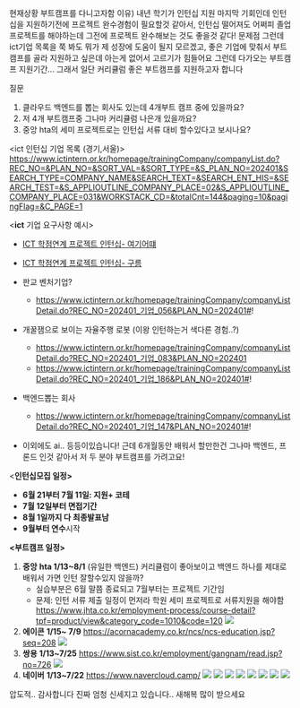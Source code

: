현재상황
	부트캠프를 다니고자함
	이유) 내년 학기가 인턴십 지원 마지막 기회인데 인턴십을 지원하기전에 프로젝트 완수경험이 필요할것 같아서, 인턴십 떨어져도 어쩌피 졸업프로젝트를 해야하는데 그전에 프로젝트 완수해보는 것도 좋을것 같다! 
문제점
	그런데 ict기업 목록을 쭉 봐도 뭐가 제 성장에 도움이 될지 모르겠고, 좋은 기업에 맞춰서 부트캠프를 골라 지원하고 싶은데 아는게 없어서 고르기가 힘들어요 그런데 다가오는 부트캠프 지원기간... 그래서 일단 커리큘럼 좋은 부트캠프를 지원하고자 합니다

질문
1. 클라우드 백엔드를 뽑는 회사도 있는데 4개부트 캠프 중에 있을까요?
2. 저 4개 부트캠프중 그나마 커리큘럼 나은개 있을까요?
3. 중앙 hta의 세미 프로젝트로는 인턴십 서류 대비 할수있다고 보시나요?

<ict 인턴십 기업 목록 (경기,서울)>
https://www.ictintern.or.kr/homepage/trainingCompany/companyList.do?REC_NO=&PLAN_NO=&SORT_VAL=&SORT_TYPE=&S_PLAN_NO=202401&SEARCH_TYPE=COMPANY_NAME&SEARCH_TEXT=&SEARCH_ENT_HIS=&SEARCH_TEST=&S_APPLIOUTLINE_COMPANY_PLACE=02&S_APPLIOUTLINE_COMPANY_PLACE=031&WORKSTACK_CD=&totalCnt=144&paging=10&pagingFlag=&C_PAGE=1

<**ict** 기업 요구사항 예시>

- [ICT 학점연계 프로젝트 인턴십- 여기어떄](https://www.ictintern.or.kr/homepage/trainingCompany/companyListDetail.do?REC_NO=202401_%EA%B8%B0%EC%97%85_069&PLAN_NO=202401)

- [ICT 학점연계 프로젝트 인턴십- 구름](https://www.ictintern.or.kr/homepage/trainingCompany/companyListDetail.do?REC_NO=202401_%EA%B8%B0%EC%97%85_147&PLAN_NO=202401#!)

- 판교 벤처기업? 
	- https://www.ictintern.or.kr/homepage/trainingCompany/companyListDetail.do?REC_NO=202401_기업_056&PLAN_NO=202401#!

- 개꿀잼으로 보이는 자율주행 로봇 (이왕 인턴하는거 색다른 경험..?)
	- https://www.ictintern.or.kr/homepage/trainingCompany/companyListDetail.do?REC_NO=202401_기업_083&PLAN_NO=202401
	-  https://www.ictintern.or.kr/homepage/trainingCompany/companyListDetail.do?REC_NO=202401_기업_186&PLAN_NO=202401#!
- 백엔드뽑는 회사
	- https://www.ictintern.or.kr/homepage/trainingCompany/companyListDetail.do?REC_NO=202401_기업_147&PLAN_NO=202401#!
- 이외에도 ai.. 등등이있습니다! 근데 6개월동안 배워서 할만한건 그나마 백엔드, 프론드 인것 같아서 저 두 분야 부트캠프를 가려고요! 

<**인턴십모집 일정>** 

- **6월 21부터 7월 11일: 지원+ 코테** 
- **7월 12일부터 면접기간** 
- **8월 1일까지 다 최종발표남**
- **9월부터 연수**시작

**<부트캠프 일정>**

1. **중앙** **hta 1/13~8/1** (유일한 백엔드)
	커리큘럼이 좋아보이고 백엔드 하나를 제대로 배워서 가면 인턴 잘할수있지 않을까?
	- 실습부분은 6월 말쯤 종료되고 7월부터는 프로젝트 기간임
	- 문제: 인턴 서류 제출 일정이 먼저라 학원 세미 프로젝트로 서류지원을 해야함
	 https://www.jhta.co.kr/employment-process/course-detail?tpf=product/view&category_code=1010&code=120
	 ![](../01_daily_diary/pic/Pasted%20image%2020250101145707.png)
2. **에이콘** **1/15~ 7/9**
	 https://acornacademy.co.kr/ncs/ncs-education.jsp?seq=208
	 ![](../01_daily_diary/pic/Pasted%20image%2020250101145726.png)
1. **쌍용** **1/13~7/25**
	 https://www.sist.co.kr/employment/gangnam/read.jsp?no=726
	 ![](../01_daily_diary/pic/Pasted%20image%2020250101145736.png)
1. **네이버** **1/13~7/22**
	https://www.navercloud.camp/
	![](../01_daily_diary/pic/Pasted%20image%2020250101145758.png)
	![](../01_daily_diary/pic/Pasted%20image%2020250101145803.png)
	![](../01_daily_diary/pic/Pasted%20image%2020250101145810.png)
	![](../01_daily_diary/pic/Pasted%20image%2020250101145817.png)
	![](../01_daily_diary/pic/Pasted%20image%2020250101145821.png)
	![](../01_daily_diary/pic/Pasted%20image%2020250101145825.png)
	![](../01_daily_diary/pic/Pasted%20image%2020250101145833.png)
	![](../01_daily_diary/pic/Pasted%20image%2020250101145837.png)


압도적.. 감사합니다
진짜 엄청 신세지고 있습니다..
새해복 많이 받으세요